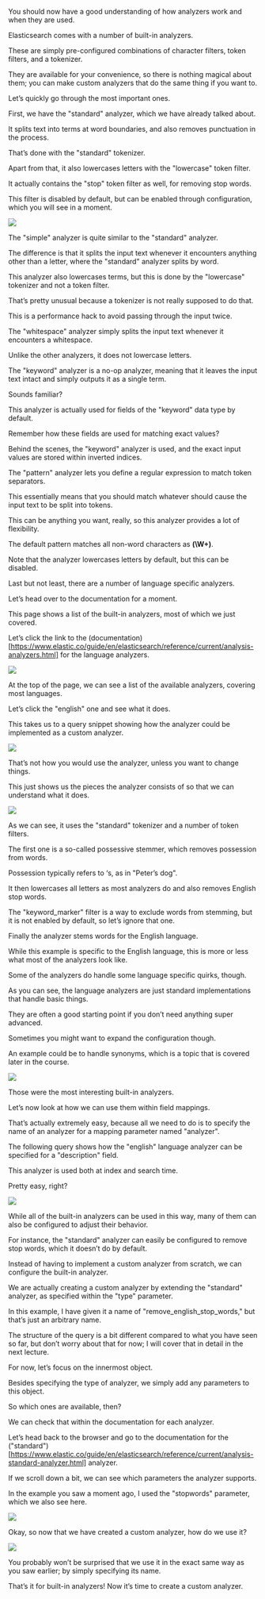 You should now have a good understanding of how analyzers work and when they are used.

Elasticsearch comes with a number of built-in analyzers.

These are simply pre-configured combinations of character filters, token filters, and a tokenizer.

They are available for your convenience, so there is nothing magical about them; you can make custom analyzers that do the same thing if you want to.

Let’s quickly go through the most important ones.

First, we have the "standard" analyzer, which we have already talked about.

It splits text into terms at word boundaries, and also removes punctuation in the process.

That’s done with the "standard" tokenizer.

Apart from that, it also lowercases letters with the "lowercase" token filter.

It actually contains the "stop" token filter as well, for removing stop words.

This filter is disabled by default, but can be enabled through configuration, which you will see in a moment.

![](images/2022-09-19_01-51.png)

The "simple" analyzer is quite similar to the "standard" analyzer.

The difference is that it splits the input text whenever it encounters anything other than a letter, where the "standard" analyzer splits by word.

This analyzer also lowercases terms, but this is done by the "lowercase" tokenizer and not a token filter.

That’s pretty unusual because a tokenizer is not really supposed to do that.

This is a performance hack to avoid passing through the input twice.

The "whitespace" analyzer simply splits the input text whenever it encounters a whitespace.

Unlike the other analyzers, it does not lowercase letters.

The "keyword" analyzer is a no-op analyzer, meaning that it leaves the input text intact and simply outputs it as a single term.

Sounds familiar?

 This analyzer is actually used for fields of the "keyword" data type by default.

Remember how these fields are used for matching exact values?

 Behind the scenes, the "keyword" analyzer is used, and the exact input values are stored within inverted indices.

The "pattern" analyzer lets you define a regular expression to match token separators.

This essentially means that you should match whatever should cause the input text to be split into tokens.

This can be anything you want, really, so this analyzer provides a lot of flexibility.

The default pattern matches all non-word characters as **(\W+)**.

Note that the analyzer lowercases letters by default, but this can be disabled.

Last but not least, there are a number of language specific analyzers.

Let’s head over to the documentation for a moment.

This page shows a list of the built-in analyzers, most of which we just covered.

Let’s click the link to the (documentation)[https://www.elastic.co/guide/en/elasticsearch/reference/current/analysis-analyzers.html] for the language analyzers.

![](images/2022-09-19_03-02.png)

At the top of the page, we can see a list of the available analyzers, covering most languages.

Let’s click the "english" one and see what it does.

This takes us to a query snippet showing how the analyzer could be implemented as a custom analyzer.

![](images/2022-09-19_03-06.png)

That’s not how you would use the analyzer, unless you want to change things.

This just shows us the pieces the analyzer consists of so that we can understand what it does.

![](images/2022-09-19_03-07.png)

As we can see, it uses the "standard" tokenizer and a number of token filters.

The first one is a so-called possessive stemmer, which removes possession from words.

Possession typically refers to ‘s, as in "Peter’s dog".

It then lowercases all letters as most analyzers do and also removes English stop words.

The "keyword_marker" filter is a way to exclude words from stemming, but it is not enabled by default, so let’s ignore that one.

Finally the analyzer stems words for the English language.

While this example is specific to the English language, this is more or less what most of the analyzers look like.

Some of the analyzers do handle some language specific quirks, though.

As you can see, the language analyzers are just standard implementations that handle basic things.

They are often a good starting point if you don’t need anything super advanced.

Sometimes you might want to expand the configuration though.

An example could be to handle synonyms, which is a topic that is covered later in the course.

![](images/2022-09-19_03-08.png)

Those were the most interesting built-in analyzers.

Let’s now look at how we can use them within field mappings.

That’s actually extremely easy, because all we need to do is to specify the name of an analyzer for a mapping parameter named "analyzer".

The following query shows how the "english" language analyzer can be specified for a "description" field.

This analyzer is used both at index and search time.

Pretty easy, right?



![](images/2022-09-19_03-09.png)

While all of the built-in analyzers can be used in this way, many of them can also be configured to adjust their behavior.

For instance, the "standard" analyzer can easily be configured to remove stop words,  which it doesn’t do by default.

Instead of having to implement a custom analyzer from scratch, we can configure the built-in analyzer.

We are actually creating a custom analyzer by extending the "standard" analyzer,  as specified within the "type" parameter.

In this example, I have given it a name of "remove_english_stop_words," but that’s just an arbitrary name.

The structure of the query is a bit different compared to what you have seen so far, but don’t worry about that for now; I will cover that in detail in the next lecture.

For now, let’s focus on the innermost object.

Besides specifying the type of analyzer, we simply add any parameters to this object.

So which ones are available, then?

 

We can check that within the documentation for each analyzer.

Let’s head back to the browser and go to the documentation for the ("standard")[https://www.elastic.co/guide/en/elasticsearch/reference/current/analysis-standard-analyzer.html] analyzer.

If we scroll down a bit, we can see which parameters the analyzer supports.

In the example you saw a moment ago, I used the "stopwords" parameter, which we also see here.

![](images/2022-09-19_03-13.png)

Okay, so now that we have created a custom analyzer, how do we use it?

![](images/2022-09-19_03-08.png)

You probably won’t be surprised that we use it in the exact same way as you saw earlier;  by simply specifying its name.

That’s it for built-in analyzers!  Now it’s time to create a custom analyzer.

